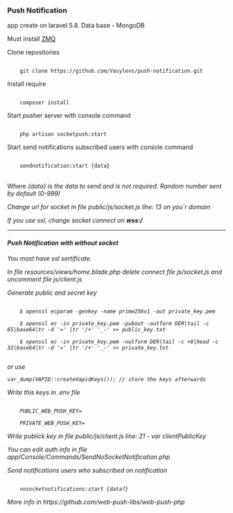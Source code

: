 <h3>Push Notification</h3>
<p>app create on laravel 5.8. Data base - MongoDB</p>

<p>Must install <a href="https://pecl.php.net/package/zmq">ZMQ</a></p>
<p>Clone repositories</p>
<code>
    git clone https://github.com/Vasylevs/push-notification.git
</code>
<p>Install require</p>
<code>
    composer install
</code>

<p>Start pusher server with console command</p>
<code>
    php artisan socketpush:start
</code>

<p>Start send notifications subscribed users with console command</p>
<code>
    sendnotification:start {data}
</code><br>

<p>Where <em> {data} </ em> is the data to send and is not required. Random number sent by default (0-999)</p>
<p>Change url for socket in file public/js/socket.js lihe: 13 on you`r domain</p>
<p>If you use ssl, change socket connect on <strong>wss:/</strong></p>

<hr>
<h4>Push Notification with without socket</h4>
<p>You mast have ssl sertificate.</p>
<p>In file resources/views/home.blade.php delete connect file js/socket.js and uncomment file js/client.js</p>

<p>Generate public and secret key</p>
<code>
    $ openssl ecparam -genkey -name prime256v1 -out private_key.pem<br>
    $ openssl ec -in private_key.pem -pubout -outform DER|tail -c 65|base64|tr -d '=' |tr '/+' '_-' >> public_key.txt<br>
    $ openssl ec -in private_key.pem -outform DER|tail -c +8|head -c 32|base64|tr -d '=' |tr '/+' '_-' >> private_key.txt<br>
</code>
<p>or use </p>
<code>var_dump(VAPID::createVapidKeys()); // store the keys afterwards</code>

<p>Write this keys in .env file</p>
<code>
    PUBLIC_WEB_PUSH_KEY=<br>
    PRIVATE_WEB_PUSH_KEY=
</code>
<p>Write publick key in file public/js/client.js line: 21 - var clientPublicKey</p>
<p>You can edit auth info in file app/Console/Commands/SendNoSocketNotification.php</p>

<p>Send notifications users who subscribed on notification</p>
<code>
    nosocketnotifications:start {data?}
</code>
<p>More info in https://github.com/web-push-libs/web-push-php</p>
